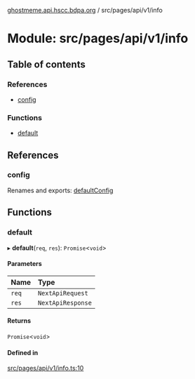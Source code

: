 [ghostmeme.api.hscc.bdpa.org][1] / src/pages/api/v1/info

# Module: src/pages/api/v1/info

## Table of contents

### References

- [config][2]

### Functions

- [default][3]

## References

### config

Renames and exports: [defaultConfig][4]

## Functions

### default

▸ **default**(`req`, `res`): `Promise`<`void`>

#### Parameters

| Name  | Type              |
| :---- | :---------------- |
| `req` | `NextApiRequest`  |
| `res` | `NextApiResponse` |

#### Returns

`Promise`<`void`>

#### Defined in

[src/pages/api/v1/info.ts:10][5]

[1]: ../README.md
[2]: src_pages_api_v1_info.md#config
[3]: src_pages_api_v1_info.md#default
[4]: src_backend_middleware.md#defaultconfig
[5]:
  https://github.com/nhscc/ghostmeme.api.hscc.bdpa.org/blob/331c113/src/pages/api/v1/info.ts#L10
